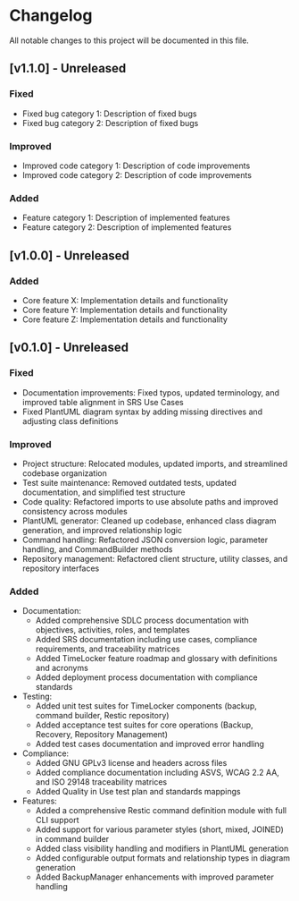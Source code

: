 # Changelog

All notable changes to this project will be documented in this file.

## [v1.1.0] - Unreleased

### Fixed
- Fixed bug category 1: Description of fixed bugs
- Fixed bug category 2: Description of fixed bugs

### Improved
- Improved code category 1: Description of code improvements
- Improved code category 2: Description of code improvements

### Added
- Feature category 1: Description of implemented features
- Feature category 2: Description of implemented features

## [v1.0.0] - Unreleased

### Added
- Core feature X: Implementation details and functionality
- Core feature Y: Implementation details and functionality
- Core feature Z: Implementation details and functionality

## [v0.1.0] - Unreleased

### Fixed
- Documentation improvements: Fixed typos, updated terminology, and improved table alignment in SRS Use Cases
- Fixed PlantUML diagram syntax by adding missing directives and adjusting class definitions

### Improved
- Project structure: Relocated modules, updated imports, and streamlined codebase organization
- Test suite maintenance: Removed outdated tests, updated documentation, and simplified test structure
- Code quality: Refactored imports to use absolute paths and improved consistency across modules
- PlantUML generator: Cleaned up codebase, enhanced class diagram generation, and improved relationship logic
- Command handling: Refactored JSON conversion logic, parameter handling, and CommandBuilder methods
- Repository management: Refactored client structure, utility classes, and repository interfaces

### Added
- Documentation:
  - Added comprehensive SDLC process documentation with objectives, activities, roles, and templates
  - Added SRS documentation including use cases, compliance requirements, and traceability matrices
  - Added TimeLocker feature roadmap and glossary with definitions and acronyms
  - Added deployment process documentation with compliance standards
- Testing:
  - Added unit test suites for TimeLocker components (backup, command builder, Restic repository)
  - Added acceptance test suites for core operations (Backup, Recovery, Repository Management)
  - Added test cases documentation and improved error handling
- Compliance:
  - Added GNU GPLv3 license and headers across files
  - Added compliance documentation including ASVS, WCAG 2.2 AA, and ISO 29148 traceability matrices
  - Added Quality in Use test plan and standards mappings
- Features:
  - Added a comprehensive Restic command definition module with full CLI support
  - Added support for various parameter styles (short, mixed, JOINED) in command builder
  - Added class visibility handling and modifiers in PlantUML generation
  - Added configurable output formats and relationship types in diagram generation
  - Added BackupManager enhancements with improved parameter handling
